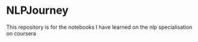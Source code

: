 ﻿# NLPJourney
This repository is for the notebooks I have learned on the nlp specialisation on coursera
